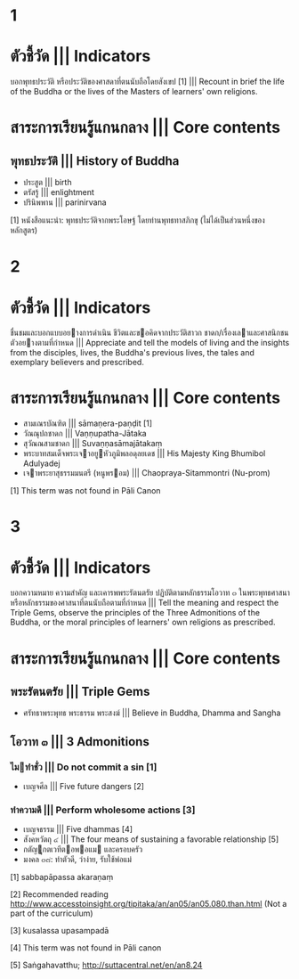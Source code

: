 1
===

# ตัวชี้วัด ||| Indicators

บอกพุทธประวัติ หรือประวัติของศาสดาที่ตนนับถือโดยสังเขป [1] ||| Recount in brief the life of the Buddha or the lives of the Masters of learners' own religions. 

# สาระการเรียนรู้แกนกลาง ||| Core contents
## พุทธประวัติ ||| History of Buddha
* ประสูต ||| birth
* ตรัสรู้ ||| enlightment
* ปรินิพพาน ||| parinirvana

[1] หนังสือแนะนำ: พุทธประวัติจากพระโอษฐ์ โดยท่านพุทธทาสภิกขุ (ไม่ได้เป็นส่วนหนึ่งของหลักสูตร)

2
===

# ตัวชี้วัด ||| Indicators

ชื่นชมและบอกแบบอยางการดําเนิน ชีวิตและขอคิดจากประวัติสาวก ชาดก/เรื่องเลาและศาสนิกชนตัวอยางตามที่กําหนด ||| Appreciate and tell the models of living and the insights from the disciples, lives, the Buddha's previous lives, the tales and exemplary believers and prescribed.

# สาระการเรียนรู้แกนกลาง ||| Core contents
* สามเณรบัณฑิต ||| sāmaṇera-paṇḍit [1]
* วัณณุปถชาดก ||| Vaṇṇupatha-Jātaka
* สุวัณณสามชาดก ||| Suvaṇṇasāmajātakaṃ
* พระบาทสมเด็จพระเจาอยูหัวภูมิพลอดุลยเดช ||| His Majesty King Bhumibol Adulyadej
* เจาพระยาสุธรรมมนตรี (หนูพรอม) ||| Chaopraya-Sitammontri (Nu-prom)

[1] This term was not found in Pāli Canon

3
===

# ตัวชี้วัด ||| Indicators
บอกความหมาย ความสําคัญ และเคารพพระรัตนตรัย ปฏิบัติตามหลักธรรมโอวาท ๓ ในพระพุทธศาสนา หรือหลักธรรมของศาสนาที่ตนนับถือตามที่กำหนด ||| Tell the meaning and respect the Triple Gems, observe the principles of the Three Admonitions of the Buddha, or the moral principles of learners' own religions as prescribed.

# สาระการเรียนรู้แกนกลาง ||| Core contents

## พระรัตนตรัย ||| Triple Gems

* ศรัทธาพระพุทธ พระธรรม พระสงฆ์ ||| Believe in Buddha, Dhamma and Sangha

## โอวาท ๓ ||| 3 Admonitions

### ไมทําชั่ว ||| Do not commit a sin [1]

* เบญจศีล ||| Five future dangers [2]

### ทําความดี ||| Perform wholesome actions [3]

* เบญจธรรม ||| Five dhammas [4]
* สังคหวัตถุ ๔ ||| The four means of sustaining a favorable relationship [5]
* กตัญูกตเวทีตอพอแม และครอบครัว
* มงคล ๓๘: ทําตัวดี, ว่าง่าย, รับใช้พ่อแม่

[1] sabbapāpassa akaraṇaṃ

[2] Recommended reading http://www.accesstoinsight.org/tipitaka/an/an05/an05.080.than.html (Not a part of the curriculum)

[3] kusalassa upasampadā

[4] This term was not found in Pāli canon

[5] Saṅgahavatthu;  http://suttacentral.net/en/an8.24